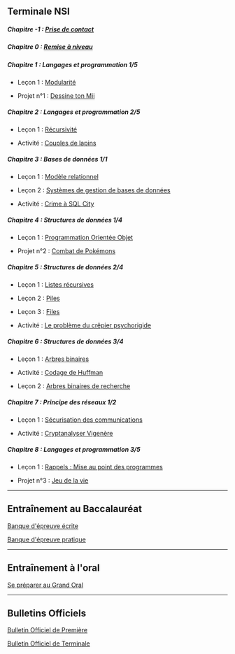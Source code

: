 
## Terminale NSI

##### Chapitre -1 : [Prise de contact](./Compléments/Prise_de_contact/Prise_de_contact.md)

##### Chapitre 0 : [Remise à niveau](./Compléments/Remise_à_niveau/Remise_à_niveau.md)

##### Chapitre 1 : Langages et programmation 1/5

- Leçon 1 : [Modularité](./Langages_et_programmation/Modularité/Modularité.md)

- Projet n°1 : [Dessine ton Mii](./Projets/Projet_dessine_ton_mii.md)

##### Chapitre 2 : Langages et programmation 2/5

- Leçon 1 : [Récursivité](./Langages_et_programmation/Récursivité/Récursivité.md)

- Activité : [Couples de lapins](./Langages_et_programmation/Récursivité/Activité_couples_de_lapins.md)

##### Chapitre 3 : Bases de données 1/1

- Leçon 1 : [Modèle relationnel](./Bases_de_données/Modèle_relationnel.md)

- Leçon 2 : [Systèmes de gestion de bases de données](./Bases_de_données/Systèmes_de_gestion_de_bases_de_données_relationnelles.md)

- Activité : [Crime à SQL City](./Bases_de_données/Activité_crime_à_SQL_City.md)

##### Chapitre 4 : Structures de données 1/4

- Leçon 1 : [Programmation Orientée Objet](./Structures_de_données/Programmation_orientée_objet/Programmation_orientée_objet.md)

- Projet n°2 : [Combat de Pokémons](./Projets/Projet_combat_de_pokémons.md)

##### Chapitre 5 : Structures de données 2/4

- Leçon 1 : [Listes récursives](./Structures_de_données/Structures_linéaires_de_données/Listes_récursives.md)

- Leçon 2 : [Piles](./Structures_de_données/Structures_linéaires_de_données/Piles.md)

- Leçon 3 : [Files](./Structures_de_données/Structures_linéaires_de_données/Files.md)

- Activité : [Le problème du crêpier psychorigide](./Structures_de_données/Structures_linéaires_de_données/Activité_problème_du_crêpier_psychorigide.md)

##### Chapitre 6 : Structures de données 3/4

- Leçon 1 : [Arbres binaires](./Structures_de_données/Structures_arborescentes_de_données/Arbres_binaires.md)

- Activité : [Codage de Huffman](./Structures_de_données/Structures_arborescentes_de_données/Activité_codage_de_huffman.md)

- Leçon 2 : [Arbres binaires de recherche](./Structures_de_données/Structures_arborescentes_de_données/Arbres_binaires_de_recherche.md)

##### Chapitre 7 : Principe des réseaux 1/2

- Leçon 1 : [Sécurisation des communications](./Principe_des_réseaux/Sécurisation_des_communications/Sécurisation_des_communications.md)

- Activité : [Cryptanalyser Vigenère](./Principe_des_réseaux/Sécurisation_des_communications/Activité_cryptanalyser_vigenere.md)

##### Chapitre 8 : Langages et programmation 3/5

- Leçon 1 : [Rappels : Mise au point des programmes](./Langages_et_programmation/Mise_au_point_des_programmes/Rappels_mise_au_point_des_programmes.md)

- Projet n°3 : [Jeu de la vie](./Projets/Projet_jeu_de_la_vie.md)

______________________

## Entraînement au Baccalauréat

[Banque d'épreuve écrite](https://pixees.fr/informatiquelycee/term/#suj_bac)

[Banque d'épreuve pratique](https://pixees.fr/informatiquelycee/term/#ep_prat)

______________________

## Entraînement à l'oral

[Se préparer au Grand Oral](./Compléments/Grand_oral/Se_préparer_au_grand_oral.md)

______________________

## Bulletins Officiels

[Bulletin Officiel de Première](https://cache.media.education.gouv.fr/file/SP1-MEN-22-1-2019/26/8/spe633_annexe_1063268.pdf)

[Bulletin Officiel de Terminale](https://cache.media.education.gouv.fr/file/SPE8_MENJ_25_7_2019/93/3/spe247_annexe_1158933.pdf)
